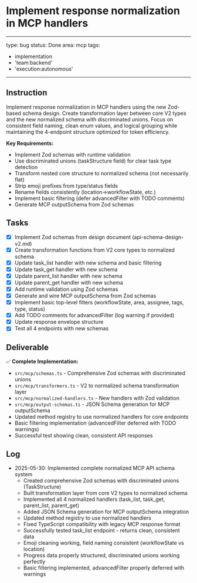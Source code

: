# Implement response normalization in MCP handlers

---
type: bug
status: Done
area: mcp
tags:
  - implementation
  - 'team:backend'
  - 'execution:autonomous'
---


## Instruction
Implement response normalization in MCP handlers using the new Zod-based schema design. Create transformation layer between core V2 types and the new normalized schema with discriminated unions. Focus on consistent field naming, clean enum values, and logical grouping while maintaining the 4-endpoint structure optimized for token efficiency.

**Key Requirements:**
- Implement Zod schemas with runtime validation
- Use discriminated unions (taskStructure field) for clear task type detection
- Transform nested core structure to normalized schema (not necessarily flat)
- Strip emoji prefixes from type/status fields
- Rename fields consistently (location→workflowState, etc.)
- Implement basic filtering (defer advancedFilter with TODO comments)
- Generate MCP outputSchema from Zod schemas

## Tasks
- [x] Implement Zod schemas from design document (api-schema-design-v2.md)
- [x] Create transformation functions from V2 core types to normalized schema
- [x] Update task_list handler with new schema and basic filtering
- [x] Update task_get handler with new schema
- [x] Update parent_list handler with new schema
- [x] Update parent_get handler with new schema
- [x] Add runtime validation using Zod schemas
- [x] Generate and wire MCP outputSchema from Zod schemas
- [x] Implement basic top-level filters (workflowState, area, assignee, tags, type, status)
- [x] Add TODO comments for advancedFilter (log warning if provided)
- [x] Update response envelope structure
- [x] Test all 4 endpoints with new schemas

## Deliverable
✅ **Complete Implementation:**
- `src/mcp/schemas.ts` - Comprehensive Zod schemas with discriminated unions
- `src/mcp/transformers.ts` - V2 to normalized schema transformation layer
- `src/mcp/normalized-handlers.ts` - New handlers with Zod validation
- `src/mcp/output-schemas.ts` - JSON Schema generation for MCP outputSchema
- Updated method registry to use normalized handlers for core endpoints
- Basic filtering implementation (advancedFilter deferred with TODO warnings)
- Successful test showing clean, consistent API responses

## Log
- 2025-05-30: Implemented complete normalized MCP API schema system
  - Created comprehensive Zod schemas with discriminated unions (TaskStructure)
  - Built transformation layer from core V2 types to normalized schema
  - Implemented all 4 normalized handlers (task_list, task_get, parent_list, parent_get)
  - Added JSON Schema generation for MCP outputSchema integration
  - Updated method registry to use normalized handlers
  - Fixed TypeScript compatibility with legacy MCP response format
  - Successfully tested task_list endpoint - returns clean, consistent data
  - Emoji cleaning working, field naming consistent (workflowState vs location)
  - Progress data properly structured, discriminated unions working perfectly
  - Basic filtering implemented, advancedFilter properly deferred with warnings
